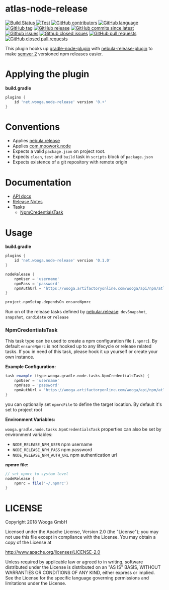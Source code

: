 atlas-node-release
===========

[![Build Status](https://wooga-shields.herokuapp.com/jenkins/s/https/atlas-jenkins.wooga.com/job/atlas-plugins/job/atlas-node-release/job/master.svg?style=flat-square)](https://atlas-jenkins.wooga.com/job/atlas-plugins/job/atlas-node-release/job/master)
[![Test](https://wooga-shields.herokuapp.com/jenkins/t/https/atlas-jenkins.wooga.com/job/atlas-plugins/job/atlas-node-release/job/master.svg?style=flat-square)](https://atlas-jenkins.wooga.com/job/atlas-plugins/job/atlas-node-release/job/master)
[![GitHub contributors](https://wooga-shields.herokuapp.com/github/contributors/wooga/atlas-node-release.svg?style=flat-square)](https://github.com/wooga/atlas-node-release/graphs/contributors)
[![GitHub language](https://wooga-shields.herokuapp.com/github/language/wooga/atlas-node-release.svg?style=flat-square)]()
[![GitHub tag](https://wooga-shields.herokuapp.com/github/tag/wooga/atlas-node-release.svg?style=flat-square)](https://github.com/wooga/atlas-node-release/tags)
[![GitHub release](https://wooga-shields.herokuapp.com/github/release/wooga/atlas-node-release.svg?style=flat-square)](https://github.com/wooga/atlas-node-release/releases/latest)
[![GitHub commits since latest](https://wooga-shields.herokuapp.com/github/commits-since-latest/wooga/atlas-node-release.svg?style=flat-square)](https://github.com/wooga/atlas-node-release/releases/latest)
[![Github issues](https://wooga-shields.herokuapp.com/github/issues/wooga/atlas-node-release.svg?style=flat-square)](https://github.com/wooga/atlas-node-release/issues)
[![Github closed issues](https://wooga-shields.herokuapp.com/github/issues-closed-raw/wooga/atlas-node-release.svg?style=flat-square)](https://github.com/wooga/atlas-node-release/issues?q=is%3Aissue+is%3Aclosed)
[![GitHub pull requests](https://wooga-shields.herokuapp.com/github/issues-pr-raw/wooga/atlas-node-release.svg?style=flat-square)](https://github.com/wooga/atlas-node-release/pulls)
[![GitHub closed pull requests](https://wooga-shields.herokuapp.com/github/issues-pr-closed-raw/wooga/atlas-node-release.svg?style=flat-square)](https://github.com/wooga/atlas-node-release/pulls)

This plugin hooks up [gradle-node-plugin](https://github.com/srs/gradle-node-plugin) with [nebula-release-plugin](https://github.com/nebula-plugins/nebula-release-plugin) to make [semver 2](https://semver.org/) versioned npm releases easier.

Applying the plugin
===================
**build.gradle**
```groovy
plugins {
    id 'net.wooga.node-release' version '0.+'
}
```

Conventions
===========
* Applies [nebula.release](https://github.com/nebula-plugins/nebula-release-plugin)
* Applies [com.moowork.node](https://github.com/nebula-plugins/nebula-release-plugin)
* Expects a valid `package.json` on project root.
* Expects `clean`, `test` and `build` task in `scripts` block of `package.json`
* Expects existence of a git repository with remote origin

Documentation
=============
- [API docs](https://wooga.github.io/atlas-node-release/docs/api/)
- [Release Notes](RELEASE_NOTES.md)
- Tasks
	- [NpmCredentialsTask](#npmcredentialstask)

Usage
=====

**build.gradle**
```groovy
plugins {
    id 'net.wooga.node-release' version '0.1.0'
}

nodeRelease {
	npmUser = 'username'
	npmPass = 'password'
	npmAuthUrl = 'https://wooga.artifactoryonline.com/wooga/api/npm/atlas-node/auth/wooga'
}

project.npmSetup.dependsOn ensureNpmrc
```

Run on of the release tasks defined by [nebular.release](https://github.com/nebula-plugins/nebula-release-plugin#lifecycle-hooks): `devSnapshot`, `snapshot`, `candidate` or `release`


### NpmCredentialsTask
This task type can be used to create a npm configuration file (`.npmrc`). By default `ensureNpmrc` is not hooked up to any lifecycle or release related tasks. If you in need of this task, please hook it up yourself or create your own instance. 

**Example Configuration:**
```groovy
task example (type:wooga.gradle.node.tasks.NpmCredentialsTask) {
	npmUser = 'username'
	npmPass = 'password'
	npmAuthUrl = 'https://wooga.artifactoryonline.com/wooga/api/npm/atlas-node/auth/wooga'
}
```
you can optionally set `npmrcFile` to define the target location. By default it's set to project root

**Environment Variables:**

`wooga.gradle.node.tasks.NpmCredentialsTask` properties can also be set by environment variables:

- `NODE_RELEASE_NPM_USER` npm username 
- `NODE_RELEASE_NPM_PASS` npm password
- `NODE_RELEASE_NPM_AUTH_URL` npm authentication url

**npmrc file:**
```groovy
// set npmrc to system level
nodeRelease {
	npmrc = file('~/.npmrc')
}
```

LICENSE
=======

Copyright 2018 Wooga GmbH

Licensed under the Apache License, Version 2.0 (the "License");
you may not use this file except in compliance with the License.
You may obtain a copy of the License at

<http://www.apache.org/licenses/LICENSE-2.0>

Unless required by applicable law or agreed to in writing, software
distributed under the License is distributed on an "AS IS" BASIS,
WITHOUT WARRANTIES OR CONDITIONS OF ANY KIND, either express or implied.
See the License for the specific language governing permissions and
limitations under the License.
